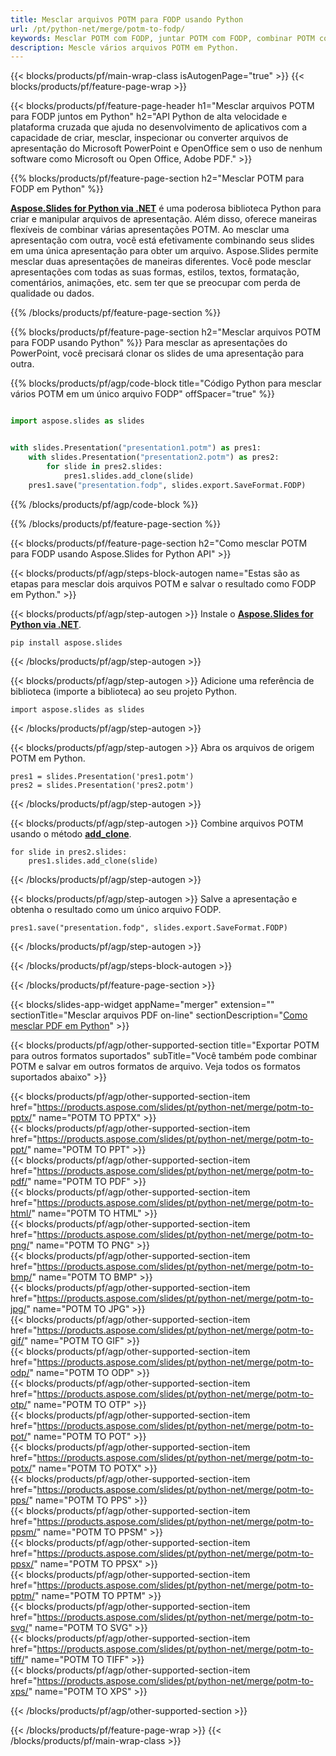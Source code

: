```yaml
---
title: Mesclar arquivos POTM para FODP usando Python
url: /pt/python-net/merge/potm-to-fodp/
keywords: Mesclar POTM com FODP, juntar POTM com FODP, combinar POTM com FODP, PowerPoint, Presentation, FODP, Python, Aspose
description: Mescle vários arquivos POTM em Python.
---
```


{{< blocks/products/pf/main-wrap-class isAutogenPage="true" >}}
{{< blocks/products/pf/feature-page-wrap >}}

{{< blocks/products/pf/feature-page-header h1="Mesclar arquivos POTM para FODP juntos em Python" h2="API Python de alta velocidade e plataforma cruzada que ajuda no desenvolvimento de aplicativos com a capacidade de criar, mesclar, inspecionar ou converter arquivos de apresentação do Microsoft PowerPoint e OpenOffice sem o uso de nenhum software como Microsoft ou Open Office, Adobe PDF." >}}

{{% blocks/products/pf/feature-page-section h2="Mesclar POTM para FODP em Python" %}}

[**Aspose.Slides for Python via .NET**](https://products.aspose.com/slides/pt/python-net/) é uma poderosa biblioteca Python para criar e manipular arquivos de apresentação. Além disso, oferece maneiras flexíveis de combinar várias apresentações POTM. Ao mesclar uma apresentação com outra, você está efetivamente combinando seus slides em uma única apresentação para obter um arquivo. Aspose.Slides permite mesclar duas apresentações de maneiras diferentes. Você pode mesclar apresentações com todas as suas formas, estilos, textos, formatação, comentários, animações, etc. sem ter que se preocupar com perda de qualidade ou dados.

{{% /blocks/products/pf/feature-page-section %}}

{{% blocks/products/pf/feature-page-section  h2="Mesclar arquivos POTM para FODP usando Python" %}}
Para mesclar as apresentações do PowerPoint, você precisará clonar os slides de uma apresentação para outra.

{{% blocks/products/pf/agp/code-block title="Código Python para mesclar vários POTM em um único arquivo FODP" offSpacer="true" %}}

```python

import aspose.slides as slides


with slides.Presentation("presentation1.potm") as pres1:
    with slides.Presentation("presentation2.potm") as pres2:
        for slide in pres2.slides:
            pres1.slides.add_clone(slide)
    pres1.save("presentation.fodp", slides.export.SaveFormat.FODP)
```


{{% /blocks/products/pf/agp/code-block %}}

{{% /blocks/products/pf/feature-page-section %}}

{{< blocks/products/pf/feature-page-section  h2="Como mesclar POTM para FODP usando Aspose.Slides for Python API" >}}

{{< blocks/products/pf/agp/steps-block-autogen name="Estas são as etapas para mesclar dois arquivos POTM e salvar o resultado como FODP em Python." >}}

{{< blocks/products/pf/agp/step-autogen >}}
Instale o [**Aspose.Slides for Python via .NET**](https://products.aspose.com/slides/pt/python-net/).
```
pip install aspose.slides
```
{{< /blocks/products/pf/agp/step-autogen >}}

{{< blocks/products/pf/agp/step-autogen >}}
Adicione uma referência de biblioteca (importe a biblioteca) ao seu projeto Python.
```
import aspose.slides as slides
```
{{< /blocks/products/pf/agp/step-autogen >}}

{{< blocks/products/pf/agp/step-autogen >}}
Abra os arquivos de origem POTM em Python.
```
pres1 = slides.Presentation('pres1.potm')
pres2 = slides.Presentation('pres2.potm')
```
{{< /blocks/products/pf/agp/step-autogen >}}

{{< blocks/products/pf/agp/step-autogen >}}
Combine arquivos POTM usando o método [**add_clone**](https://reference.aspose.com/slides/python-net/aspose.slides/islidecollection/#methods).
```
for slide in pres2.slides:
    pres1.slides.add_clone(slide)
```
{{< /blocks/products/pf/agp/step-autogen >}}

{{< blocks/products/pf/agp/step-autogen >}}
Salve a apresentação e obtenha o resultado como um único arquivo FODP.
```
pres1.save("presentation.fodp", slides.export.SaveFormat.FODP)
```

{{< /blocks/products/pf/agp/step-autogen >}}

{{< /blocks/products/pf/agp/steps-block-autogen >}}

{{< /blocks/products/pf/feature-page-section >}}

{{< blocks/slides-app-widget  appName="merger" extension="" sectionTitle="Mesclar arquivos PDF on-line" sectionDescription="[Como mesclar PDF em Python](https://products.aspose.com/slides/pt/python-net/merge/pdf/)" >}}

{{< blocks/products/pf/agp/other-supported-section title="Exportar POTM para outros formatos suportados" subTitle="Você também pode combinar POTM e salvar em outros formatos de arquivo. Veja todos os formatos suportados abaixo" >}}

{{< blocks/products/pf/agp/other-supported-section-item href="https://products.aspose.com/slides/pt/python-net/merge/potm-to-pptx/" name="POTM TO PPTX" >}}  
{{< blocks/products/pf/agp/other-supported-section-item href="https://products.aspose.com/slides/pt/python-net/merge/potm-to-ppt/" name="POTM TO PPT" >}}  
{{< blocks/products/pf/agp/other-supported-section-item href="https://products.aspose.com/slides/pt/python-net/merge/potm-to-pdf/" name="POTM TO PDF" >}}  
{{< blocks/products/pf/agp/other-supported-section-item href="https://products.aspose.com/slides/pt/python-net/merge/potm-to-html/" name="POTM TO HTML" >}}  
{{< blocks/products/pf/agp/other-supported-section-item href="https://products.aspose.com/slides/pt/python-net/merge/potm-to-png/" name="POTM TO PNG" >}}  
{{< blocks/products/pf/agp/other-supported-section-item href="https://products.aspose.com/slides/pt/python-net/merge/potm-to-bmp/" name="POTM TO BMP" >}}  
{{< blocks/products/pf/agp/other-supported-section-item href="https://products.aspose.com/slides/pt/python-net/merge/potm-to-jpg/" name="POTM TO JPG" >}}  
{{< blocks/products/pf/agp/other-supported-section-item href="https://products.aspose.com/slides/pt/python-net/merge/potm-to-gif/" name="POTM TO GIF" >}}  
{{< blocks/products/pf/agp/other-supported-section-item href="https://products.aspose.com/slides/pt/python-net/merge/potm-to-odp/" name="POTM TO ODP" >}}  
{{< blocks/products/pf/agp/other-supported-section-item href="https://products.aspose.com/slides/pt/python-net/merge/potm-to-otp/" name="POTM TO OTP" >}}  
{{< blocks/products/pf/agp/other-supported-section-item href="https://products.aspose.com/slides/pt/python-net/merge/potm-to-pot/" name="POTM TO POT" >}}  
{{< blocks/products/pf/agp/other-supported-section-item href="https://products.aspose.com/slides/pt/python-net/merge/potm-to-potx/" name="POTM TO POTX" >}}  
{{< blocks/products/pf/agp/other-supported-section-item href="https://products.aspose.com/slides/pt/python-net/merge/potm-to-pps/" name="POTM TO PPS" >}}  
{{< blocks/products/pf/agp/other-supported-section-item href="https://products.aspose.com/slides/pt/python-net/merge/potm-to-ppsm/" name="POTM TO PPSM" >}}  
{{< blocks/products/pf/agp/other-supported-section-item href="https://products.aspose.com/slides/pt/python-net/merge/potm-to-ppsx/" name="POTM TO PPSX" >}}  
{{< blocks/products/pf/agp/other-supported-section-item href="https://products.aspose.com/slides/pt/python-net/merge/potm-to-pptm/" name="POTM TO PPTM" >}}  
{{< blocks/products/pf/agp/other-supported-section-item href="https://products.aspose.com/slides/pt/python-net/merge/potm-to-svg/" name="POTM TO SVG" >}}  
{{< blocks/products/pf/agp/other-supported-section-item href="https://products.aspose.com/slides/pt/python-net/merge/potm-to-tiff/" name="POTM TO TIFF" >}}  
{{< blocks/products/pf/agp/other-supported-section-item href="https://products.aspose.com/slides/pt/python-net/merge/potm-to-xps/" name="POTM TO XPS" >}}  


{{< /blocks/products/pf/agp/other-supported-section >}}

{{< /blocks/products/pf/feature-page-wrap >}}
{{< /blocks/products/pf/main-wrap-class >}}